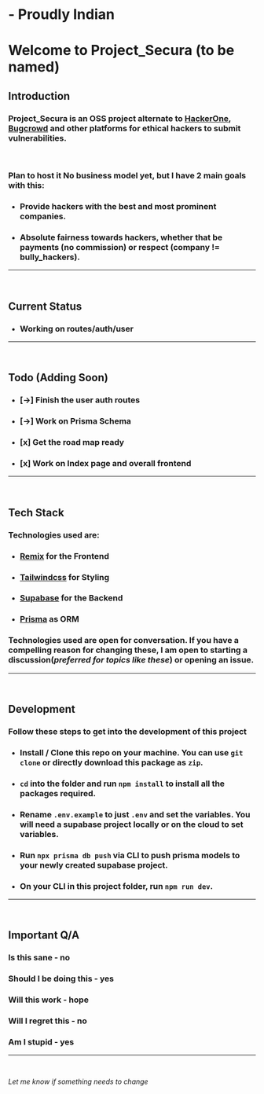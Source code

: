# - **Proudly Indian**

# Welcome to Project_Secura (to be named)

## **Introduction**

### Project_Secura is an OSS project alternate to [HackerOne](https://hackerone.com), [Bugcrowd](https://bugcrowd.com) and other platforms for ethical hackers to submit vulnerabilities.

<br/>

### Plan to host it No business model yet, but I have 2 main goals with this:

-   ### Provide hackers with the best and most prominent companies.

-   ### Absolute fairness towards hackers, whether that be payments (no commission) or respect (company != bully_hackers).

---

<br/>

## **Current Status**

-   ### Working on routes/auth/user

---

<br/>

## **Todo** (Adding Soon)

-   ### [->] Finish the user auth routes
-   ### [->] Work on Prisma Schema
-   ### [x] Get the road map ready
-   ### [x] Work on Index page and overall frontend

---

<br/>

## **Tech Stack**

### Technologies used are:

-   ### [Remix](https://remix.run) for the Frontend
-   ### [Tailwindcss](https://tailwindcss.com) for Styling
-   ### [Supabase](https://supabase.com) for the Backend
-   ### [Prisma](https://prisma.io) as ORM

### Technologies used are open for conversation. If you have a compelling reason for changing these, I am open to starting a discussion(_preferred for topics like these_) or opening an issue.

---

<br/>

## **Development**

### Follow these steps to get into the development of this project

-   ### Install / Clone this repo on your machine. You can use `git clone` or directly download this package as `zip`.
-   ### `cd` into the folder and run `npm install` to install all the packages required.
-   ### Rename `.env.example` to just `.env` and set the variables. You will need a supabase project locally or on the cloud to set variables.
-   ### Run `npx prisma db push` via CLI to push prisma models to your newly created supabase project.
-   ### On your CLI in this project folder, run `npm run dev`.

---

<br/>

## **Important Q/A**

### Is this sane - **no**

### Should I be doing this - **yes**

### Will this work - **hope**

### Will I regret this - **no**

### Am I stupid - **yes**

---

<br/>

_Let me know if something needs to change_
